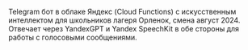 Telegram бот в облаке Яндекс (Cloud Functions) с искусственным интеллектом для школьников лагеря Орленок, смена август 2024. Отвечает через YandexGPT и Yandex SpeechKit в обе стороны для работы с голосовыми сообщениями.
